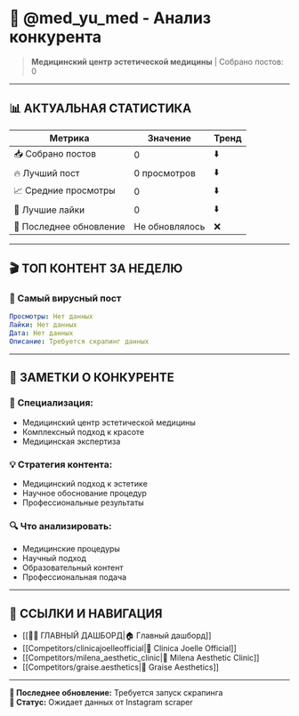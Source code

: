 # 🏢 @med_yu_med - Анализ конкурента

> **Медицинский центр эстетической медицины** | Собрано постов: 0

---

## 📊 **АКТУАЛЬНАЯ СТАТИСТИКА**

| Метрика | Значение | Тренд |
|---------|----------|-------|
| 📥 Собрано постов | 0 | ⬇️ |
| 🔥 Лучший пост | 0 просмотров | ⬇️ |
| 📈 Средние просмотры | 0 | ⬇️ |
| 💬 Лучшие лайки | 0 | ⬇️ |
| 📅 Последнее обновление | Не обновлялось | ❌ |

---

## 🎬 **ТОП КОНТЕНТ ЗА НЕДЕЛЮ**

### 🥇 Самый вирусный пост
```yaml
Просмотры: Нет данных
Лайки: Нет данных
Дата: Нет данных
Описание: Требуется скрапинг данных
```

---

## 📝 **ЗАМЕТКИ О КОНКУРЕНТЕ**

### 🎯 **Специализация:**
- Медицинский центр эстетической медицины
- Комплексный подход к красоте
- Медицинская экспертиза

### 💡 **Стратегия контента:**
- Медицинский подход к эстетике
- Научное обоснование процедур
- Профессиональные результаты

### 🔍 **Что анализировать:**
- Медицинские процедуры
- Научный подход
- Образовательный контент
- Профессиональная подача

---

## 🔗 **ССЫЛКИ И НАВИГАЦИЯ**

- [[🥥✨ ГЛАВНЫЙ ДАШБОРД|🏠 Главный дашборд]]
- [[Competitors/clinicajoelleofficial|🏢 Clinica Joelle Official]]
- [[Competitors/milena_aesthetic_clinic|🏢 Milena Aesthetic Clinic]]
- [[Competitors/graise.aesthetics|🏢 Graise Aesthetics]]

---

**📅 Последнее обновление:** Требуется запуск скрапинга  
**🤖 Статус:** Ожидает данных от Instagram scraper
